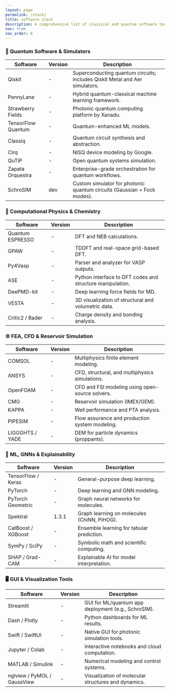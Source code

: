 ```yaml
---
layout: page
permalink: /stack/
title: software stack
description: A comprehensive list of classical and quantum software tools I actively use for simulation, modeling, and development — spanning DFT, FEA, photonics, quantum circuits, and fluid dynamics. 
nav: true
nav_order: 9
---
```


### 🧠 Quantum Software & Simulators

| Software | Version | Description |
|---|---|---|
| Qiskit | - | Superconducting quantum circuits; includes Qiskit Metal and Aer simulators. |
| PennyLane | - | Hybrid quantum-classical machine learning framework. |
| Strawberry Fields | - | Photonic quantum computing platform by Xanadu. |
| TensorFlow Quantum | - | Quantum-enhanced ML models. |
| Classiq | - | Quantum circuit synthesis and abstraction. |
| Cirq | - | NISQ device modeling by Google. |
| QuTiP | - | Open quantum systems simulation. |
| Zapata Orquestra | - | Enterprise-grade orchestration for quantum workflows. |
| SchroSIM | dev | Custom simulator for photonic quantum circuits (Gaussian + Fock modes). |

### 🧪 Computational Physics & Chemistry

| Software | Version | Description |
|---|---|---|
| Quantum ESPRESSO | - | DFT and NEB calculations. |
| GPAW | - | TDDFT and real-space grid-based DFT. |
| Py4Vasp | - | Parser and analyzer for VASP outputs. |
| ASE | - | Python interface to DFT codes and structure manipulation. |
| DeePMD-kit | - | Deep learning force fields for MD. |
| VESTA | - | 3D visualization of structural and volumetric data. |
| Critic2 / Bader | - | Charge density and bonding analysis. |

### ⚙️ FEA, CFD & Reservoir Simulation

| Software | Version | Description |
|---|---|---|
| COMSOL | - | Multiphysics finite element modeling. |
| ANSYS | - | CFD, structural, and multiphysics simulations. |
| OpenFOAM | - | CFD and FSI modeling using open-source solvers. |
| CMG | - | Reservoir simulation (IMEX/GEM). |
| KAPPA | - | Well performance and PTA analysis. |
| PIPESIM | - | Flow assurance and production system modeling. |
| LIGGGHTS / YADE | - | DEM for particle dynamics (proppants). |

### 🤖 ML, GNNs & Explainability

| Software | Version | Description |
|---|---|---|
| TensorFlow / Keras | - | General-purpose deep learning. |
| PyTorch | - | Deep learning and GNN modeling. |
| PyTorch Geometric | - | Graph neural networks for molecules. |
| Spektral | 1.3.1 | Graph learning on molecules (ChiNN, PiHOG). |
| CatBoost / XGBoost | - | Ensemble learning for tabular prediction. |
| SymPy / SciPy | - | Symbolic math and scientific computing. |
| SHAP / Grad-CAM | - | Explainable AI for model interpretation. |

### 🖥 GUI & Visualization Tools

| Software | Version | Description |
|---|---|---|
| Streamlit | - | GUI for ML/quantum app deployment (e.g., SchroSIM). |
| Dash / Plotly | - | Python dashboards for ML results. |
| Swift / SwiftUI | - | Native GUI for photonic simulation tools. |
| Jupyter / Colab | - | Interactive notebooks and cloud computation. |
| MATLAB / Simulink | - | Numerical modeling and control systems. |
| nglview / PyMOL / GaussView | - | Visualization of molecular structures and dynamics. |
